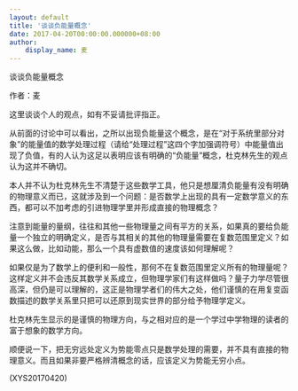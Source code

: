 ```yaml
---
layout: default
title: '谈谈负能量概念'
date: 2017-04-20T00:00:00.000000+08:00
author:
    display_name: 麦
---
```


谈谈负能量概念

作者：麦

这里谈谈个人的观点，如有不妥请批评指正。

从前面的讨论中可以看出，之所以出现负能量这个概念，是在“对于系统里部分对象”的能量值的数学处理过程（请给“处理过程”这四个字加强调符号）中能量值出现了负值，有的人认为这足以表明应该有明确的“负能量”概念，杜克林先生的观点认为这并不确切。

本人并不认为杜克林先生不清楚于这些数学工具，他只是想厘清负能量有没有明确的物理意义而已，这就涉及到一个问题：是否数学上出现的具有一定数学意义的东西，都可以不加考虑的引进物理学里并形成直接的物理概念？

注意到能量的量纲，往往和其他一些物理量之间有平方的关系，如果真的要给负能量一个独立的明确定义，是否与其相关的其他的物理量需要在复数范围里定义？如果这么做，比如动能，那么一个具有虚数值的速度该如何理解呢？

如果仅是为了数学上的便利和一般性，那何不在复数范围里定义所有的物理量呢？这样定义并不会违反其数学关系成立，但物理学家们有这样做吗？量子力学尽管很高深，但仍是可以理解的，这正是物理学者们的伟大之处，他们谨慎的在用复变函数描述的数学关系里只把可以还原到现实世界的部分给予物理学定义。

杜克林先生显示的是谨慎的物理方向，与之相对应的是一个学过中学物理的读者的富于想象的数学方向。

顺便说一下，把无穷远处定义为势能零点只是数学处理的需要，并不具有直接的物理意义。而且如果非要严格辨清概念的话，应该定义为势能无穷小点。

(XYS20170420)

